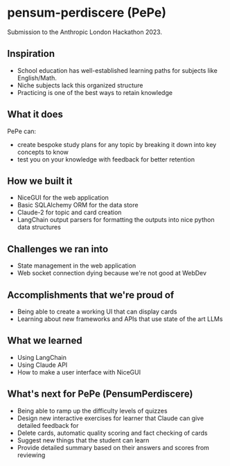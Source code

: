 # pensum-perdiscere (PePe)

Submission to the Anthropic London Hackathon 2023.

## Inspiration

- School education has well-established learning paths for subjects like English/Math.
- Niche subjects lack this organized structure
- Practicing is one of the best ways to retain knowledge

## What it does

PePe can:
- create bespoke study plans for any topic by breaking it down into key concepts to know
- test you on your knowledge with feedback for better retention

## How we built it
- NiceGUI for the web application
- Basic SQLAlchemy ORM for the data store
- Claude-2 for topic and card creation
- LangChain output parsers for formatting the outputs into nice python data structures

## Challenges we ran into
- State management in the web application
- Web socket connection dying because we're not good at WebDev

## Accomplishments that we're proud of
- Being able to create a working UI that can display cards
- Learning about new frameworks and APIs that use state of the art LLMs

## What we learned
- Using LangChain
- Using Claude API
- How to make a user interface with NiceGUI

## What's next for PePe (PensumPerdiscere)
- Being able to ramp up the difficulty levels of quizzes
- Design new interactive exercises for learner that Claude can give detailed feedback for
- Delete cards, automatic quality scoring and fact checking of cards
- Suggest new things that the student can learn
- Provide detailed summary based on their answers and scores from reviewing
